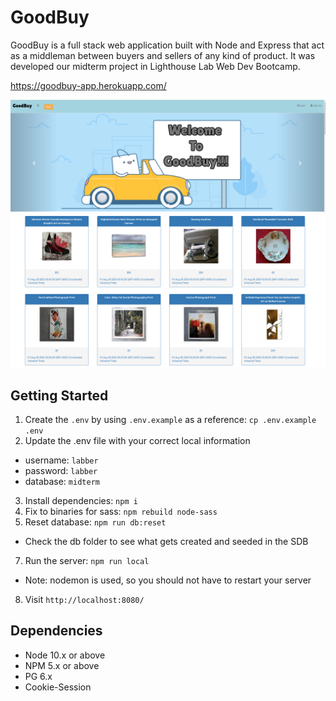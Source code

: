 GoodBuy
=========

GoodBuy is a full stack web application built with Node and Express that act as a middleman between buyers and sellers of any kind of product. It was developed our midterm project in Lighthouse Lab Web Dev Bootcamp.

https://goodbuy-app.herokuapp.com/

!["screenshot description"](https://github.com/dcoughlin12/buyandsell/blob/master/doc/goodbuy1.png)
!["screenshot description"](https://github.com/dcoughlin12/buyandsell/blob/master/doc/goodbuy2.png)

## Getting Started

1. Create the `.env` by using `.env.example` as a reference: `cp .env.example .env`
2. Update the .env file with your correct local information 
  - username: `labber` 
  - password: `labber` 
  - database: `midterm`
3. Install dependencies: `npm i`
4. Fix to binaries for sass: `npm rebuild node-sass`
5. Reset database: `npm run db:reset`
  - Check the db folder to see what gets created and seeded in the SDB
7. Run the server: `npm run local`
  - Note: nodemon is used, so you should not have to restart your server
8. Visit `http://localhost:8080/`

## Dependencies

- Node 10.x or above
- NPM 5.x or above
- PG 6.x
- Cookie-Session

